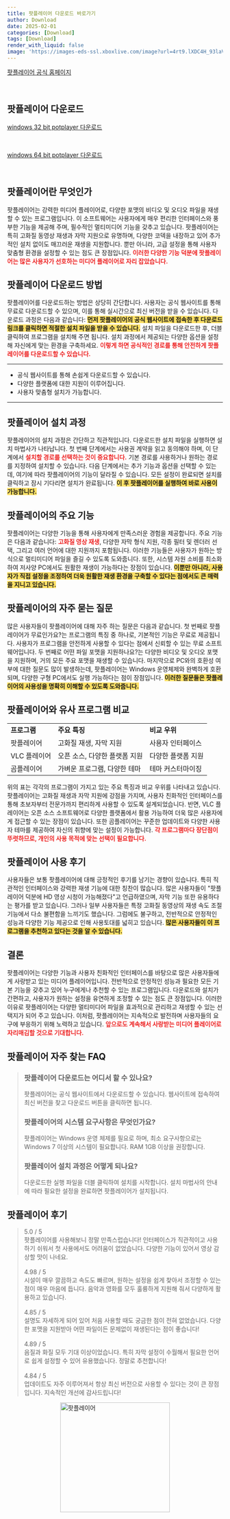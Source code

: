 ```yaml
---
title: 팟플레이어 다운로드 바로가기
author: Download
date: 2025-02-01
categories: [Download]
tags: [Download]
render_with_liquid: false
image: 'https://images-eds-ssl.xboxlive.com/image?url=4rt9.lXDC4H_93laV1_eHM0OYfiFeMI2p9MWie0CvL99U4GA1gf6_kayTt_kBblFwHwo8BW8JXlqfnYxKPmmBQqJcI.j2SjwE0yhR9mJJrA9_dGCadQ5bZMESUlonFUsPClR0DajF9Qn4liSSaaTZww5OV0zSnG8LI37lUW0Syw-&format=source&h=210'
---
```

<p><a class='click-button' title='팟플레이어' href='https://tv.kakao.com/guide/potplayer' rel='nofollow'>팟플레이어 공식 홈페이지</a></p><br>
<h2 id='팟플레이어_다운로드'>팟플레이어 다운로드</h2>
<p><a class="click-button" title="potplayer 다운로드" href="https://t1.kakaocdn.net/potplayer/PotPlayer/Version/Latest/PotPlayerSetup.exe" rel="nofollow">windows 32 bit potplayer 다운로드</a></p><br>
<p><a class="click-button" title="potplayer 다운로드" href="https://t1.kakaocdn.net/potplayer/PotPlayer/Version/Latest/PotPlayerSetup64.exe" rel="nofollow">windows 64 bit potplayer 다운로드</a></p><br>


<h2 id='팟플레이어란 무엇인가'>팟플레이어란 무엇인가</h2>

<p>팟플레이어는 강력한 미디어 플레이어로, 다양한 포맷의 비디오 및 오디오 파일을 재생할 수 있는 프로그램입니다. 이 소프트웨어는 사용자에게 매우 편리한 인터페이스와 풍부한 기능을 제공해 주며, 필수적인 멀티미디어 기능을 갖추고 있습니다. 팟플레이어는 특히 고화질 동영상 재생과 자막 지원으로 유명하며, 다양한 코덱을 내장하고 있어 추가적인 설치 없이도 매끄러운 재생을 지원합니다. 뿐만 아니라, 고급 설정을 통해 사용자 맞춤형 환경을 설정할 수 있는 점도 큰 장점입니다. <b><span style="color: #ee2323;">이러한 다양한 기능 덕분에 팟플레이어는 많은 사용자가 선호하는 미디어 플레이어로 자리 잡았습니다.</span></b></p>

<h2 id='팟플레이어 다운로드 방법'>팟플레이어 다운로드 방법</h2>

<p>팟플레이어를 다운로드하는 방법은 상당히 간단합니다. 사용자는 공식 웹사이트를 통해 무료로 다운로드할 수 있으며, 이를 통해 실시간으로 최신 버전을 받을 수 있습니다. 다운로드 과정은 다음과 같습니다: <b><span style="background-color: #ffe066;">먼저 팟플레이어의 공식 웹사이트에 접속한 후 다운로드 링크를 클릭하면 적절한 설치 파일을 받을 수 있습니다.</span></b> 설치 파일을 다운로드한 후, 더블 클릭하여 프로그램을 설치해 주면 됩니다. 설치 과정에서 제공되는 다양한 옵션을 설정해 자신에게 맞는 환경을 구축하세요. <b><span style="color: #ee2323;">이렇게 하면 공식적인 경로를 통해 안전하게 팟플레이어를 다운로드할 수 있습니다.</span></b></p>

<hr />

<ul>
    <li>공식 웹사이트를 통해 손쉽게 다운로드할 수 있습니다.</li>
    <li>다양한 플랫폼에 대한 지원이 이루어집니다.</li>
    <li>사용자 맞춤형 설치가 가능합니다.</li>
</ul>

<hr />

<h2 id='팟플레이어 설치 과정'>팟플레이어 설치 과정</h2>

<p>팟플레이어의 설치 과정은 간단하고 직관적입니다. 다운로드한 설치 파일을 실행하면 설치 마법사가 나타납니다. 첫 번째 단계에서는 사용권 계약을 읽고 동의해야 하며, 이 단계에서 <b><span style="color: #ee2323;">설치할 경로를 선택하는 것이 중요합니다.</span></b> 기본 경로를 사용하거나 원하는 경로를 지정하여 설치할 수 있습니다. 다음 단계에서는 추가 기능과 옵션을 선택할 수 있는데, 여기에 따라 팟플레이어의 기능이 달라질 수 있습니다. 모든 설정이 완료되면 설치를 클릭하고 잠시 기다리면 설치가 완료됩니다. <b><span style="background-color: #ffe066;">이 후 팟플레이어를 실행하여 바로 사용이 가능합니다.</span></b></p>

<h2 id='팟플레이어의 주요 기능'>팟플레이어의 주요 기능</h2>

<p>팟플레이어는 다양한 기능을 통해 사용자에게 만족스러운 경험을 제공합니다. 주요 기능은 다음과 같습니다: <b><span style="color: #ee2323;">고화질 영상 재생</span></b>, 다양한 자막 형식 지원, 각종 필터 및 렌더러 선택, 그리고 여러 언어에 대한 지원까지 포함됩니다. 이러한 기능들은 사용자가 원하는 방식으로 멀티미디어 파일을 즐길 수 있도록 도와줍니다. 또한, 시스템 자원 소비를 최소화하여 저사양 PC에서도 원활한 재생이 가능하다는 장점이 있습니다. <b><span style="background-color: #ffe066;">이뿐만 아니라, 사용자가 직접 설정을 조정하여 더욱 원활한 재생 환경을 구축할 수 있다는 점에서도 큰 매력을 지니고 있습니다.</span></b></p>

<h2 id='팟플레이어의 자주 묻는 질문'>팟플레이어의 자주 묻는 질문</h2>

<p>많은 사용자들이 팟플레이어에 대해 자주 하는 질문은 다음과 같습니다. 첫 번째로 팟플레이어가 무료인가요?는 프로그램의 특징 중 하나로, 기본적인 기능은 무료로 제공됩니다. 사용자가 프로그램을 안전하게 사용할 수 있다는 점에서 신뢰할 수 있는 무료 소프트웨어입니다. 두 번째로 어떤 파일 포맷을 지원하나요?는 다양한 비디오 및 오디오 포맷을 지원하며, 거의 모든 주요 포맷을 재생할 수 있습니다. 마지막으로 PC와의 호환성 여부에 대한 질문도 많이 발생하는데, 팟플레이어는 Windows 운영체제와 완벽하게 호환되며, 다양한 구형 PC에서도 실행 가능하다는 점이 장점입니다. <b><span style="background-color: #ffe066;">이러한 질문들은 팟플레이어의 사용성을 명확히 이해할 수 있도록 도와줍니다.</span></b></p>

<h2 id='팟플레이어와 유사 프로그램 비교'>팟플레이어와 유사 프로그램 비교</h2>

<table>
    <tr>
        <td><b>프로그램</b></td>
        <td><b>주요 특징</b></td>
        <td><b>비교 우위</b></td>
    </tr>
    <tr>
        <td>팟플레이어</td>
        <td>고화질 재생, 자막 지원</td>
        <td>사용자 인터페이스</td>
    </tr>
    <tr>
        <td>VLC 플레이어</td>
        <td>오픈 소스, 다양한 플랫폼 지원</td>
        <td>다양한 플랫폼 지원</td>
    </tr>
    <tr>
        <td>곰플레이어</td>
        <td>가벼운 프로그램, 다양한 테마</td>
        <td>테마 커스터마이징</td>
    </tr>
</table>

<p>위의 표는 각각의 프로그램이 가지고 있는 주요 특징과 비교 우위를 나타내고 있습니다. 팟플레이어는 고화질 재생과 자막 지원에 강점을 가지며, 사용자 친화적인 인터페이스를 통해 초보자부터 전문가까지 편리하게 사용할 수 있도록 설계되었습니다. 반면, VLC 플레이어는 오픈 소스 소프트웨어로 다양한 플랫폼에서 활용 가능하여 더욱 많은 사용자에게 접근할 수 있는 장점이 있습니다. 또한 곰플레이어는 꾸준한 업데이트와 다양한 사용자 테마를 제공하여 자신의 취향에 맞는 설정이 가능합니다. <b><span style="color: #ee2323;">각 프로그램마다 장단점이 뚜렷하므로, 개인의 사용 목적에 맞는 선택이 필요합니다.</span></b></p>

<h2 id='팟플레이어 사용 후기'>팟플레이어 사용 후기</h2>

<p>사용자들은 보통 팟플레이어에 대해 긍정적인 후기를 남기는 경향이 있습니다. 특히 직관적인 인터페이스와 강력한 재생 기능에 대한 칭찬이 많습니다. 많은 사용자들이 "팟플레이어 덕분에 HD 영상 시청이 가능해졌다"고 언급하였으며, 자막 기능 또한 유용하다는 평가를 받고 있습니다. 그러나 일부 사용자들은 특정 고화질 동영상의 재생 속도 조절 기능에서 다소 불편함을 느끼기도 했습니다. 그럼에도 불구하고, 전반적으로 안정적인 성능과 다양한 기능 제공으로 인해 사용토대를 넓히고 있습니다. <b><span style="background-color: #ffe066;">많은 사용자들이 이 프로그램을 추천하고 있다는 것을 알 수 있습니다.</span></b></p>

<h2 id='결론'>결론</h2>

<p>팟플레이어는 다양한 기능과 사용자 친화적인 인터페이스를 바탕으로 많은 사용자들에게 사랑받고 있는 미디어 플레이어입니다. 전반적으로 안정적인 성능과 필요한 모든 기본 기능을 갖추고 있어 누구에게나 추천할 수 있는 프로그램입니다. 다운로드와 설치가 간편하고, 사용자가 원하는 설정을 유연하게 조정할 수 있는 점도 큰 장점입니다. 이러한 이유로 팟플레이어는 다양한 멀티미디어 파일을 효과적으로 관리하고 재생할 수 있는 선택지가 되어 주고 있습니다. 이처럼, 팟플레이어는 지속적으로 발전하며 사용자들의 요구에 부응하기 위해 노력하고 있습니다. <b><span style="color: #ee2323;">앞으로도 계속해서 사랑받는 미디어 플레이어로 자리매김할 것으로 기대합니다.</span></b></p>


<h2 id='팟플레이어_자주_찾는_FAQ'>팟플레이어 자주 찾는 FAQ</h2>
<div itemscope="" itemtype="https://schema.org/FAQPage"> <blockquote> <div itemscope="" itemprop="mainEntity" itemtype="https://schema.org/Question"> <h3 itemprop="name">팟플레이어 다운로드는 어디서 할 수 있나요?</h3> <div itemscope="" itemprop="acceptedAnswer" itemtype="https://schema.org/Answer"> <span itemprop="text"> <p>팟플레이어는 공식 웹사이트에서 다운로드할 수 있습니다. 웹사이트에 접속하여 최신 버전을 찾고 다운로드 버튼을 클릭하면 됩니다.</p> </span> </div> </div> <div itemscope="" itemprop="mainEntity" itemtype="https://schema.org/Question"> <h3 itemprop="name">팟플레이어의 시스템 요구사항은 무엇인가요?</h3> <div itemscope="" itemprop="acceptedAnswer" itemtype="https://schema.org/Answer"> <span itemprop="text"> <p>팟플레이어는 Windows 운영 체제를 필요로 하며, 최소 요구사항으로는 Windows 7 이상의 시스템이 필요합니다. RAM 1GB 이상을 권장합니다.</p> </span> </div> </div> <div itemscope="" itemprop="mainEntity" itemtype="https://schema.org/Question"> <h3 itemprop="name">팟플레이어 설치 과정은 어떻게 되나요?</h3> <div itemscope="" itemprop="acceptedAnswer" itemtype="https://schema.org/Answer"> <span itemprop="text"> <p>다운로드한 실행 파일을 더블 클릭하여 설치를 시작합니다. 설치 마법사의 안내에 따라 필요한 설정을 완료하면 팟플레이어가 설치됩니다.</p> </span> </div> </div> </blockquote> </div>
<h2 id='팟플레이어_후기'>팟플레이어 후기</h2>
<div itemscope itemtype="https://schema.org/Product">
  <blockquote>
  <div itemprop="review" itemscope itemtype="https://schema.org/Review">
      <div itemprop="reviewRating" itemscope itemtype="https://schema.org/Rating"> <span itemprop="ratingValue">5.0</span> / <span itemprop="bestRating">5</span> </div>
      <span itemprop="reviewBody">팟플레이어를 사용해보니 정말 만족스럽습니다! 인터페이스가 직관적이고 사용하기 쉬워서 첫 사용에서도 어려움이 없었습니다. 다양한 기능이 있어서 영상 감상할 맛이 나네요.</span>
  </div>
  <br>
  <div itemprop="review" itemscope itemtype="https://schema.org/Review">
      <div itemprop="reviewRating" itemscope itemtype="https://schema.org/Rating"> <span itemprop="ratingValue">4.98</span> / <span itemprop="bestRating">5</span> </div>
      <span itemprop="reviewBody">시설이 매우 깔끔하고 속도도 빠르며, 원하는 설정을 쉽게 찾아서 조정할 수 있는 점이 매우 마음에 듭니다. 음악과 영화를 모두 훌륭하게 지원해 줘서 다양하게 활용하고 있습니다.</span>
  </div>
  <br>
  <div itemprop="review" itemscope itemtype="https://schema.org/Review">
      <div itemprop="reviewRating" itemscope itemtype="https://schema.org/Rating"> <span itemprop="ratingValue">4.85</span> / <span itemprop="bestRating">5</span> </div>
      <span itemprop="reviewBody">설명도 자세하게 되어 있어 처음 사용할 때도 궁금한 점이 전혀 없었습니다. 다양한 포맷을 지원받아 어떤 파일이든 문제없이 재생된다는 점이 좋습니다!</span>
  </div>
  <br>
  <div itemprop="review" itemscope itemtype="https://schema.org/Review">
      <div itemprop="reviewRating" itemscope itemtype="schema.org/Rating"> <span itemprop="ratingValue">4.89</span> / <span itemprop="bestRating">5</span> </div>
      <span itemprop="reviewBody">음질과 화질 모두 기대 이상이었습니다. 특히 자막 설정이 수월해서 필요한 언어로 쉽게 설정할 수 있어 유용했습니다. 정말로 추천합니다!</span>
  </div>
  <br>
  <div itemprop="review" itemscope itemtype="https://schema.org/Review">
      <div itemprop="reviewRating" itemscope itemtype="https://schema.org/Rating"> <span itemprop="ratingValue">4.84</span> / <span itemprop="bestRating">5</span> </div>
      <span itemprop="reviewBody">업데이트도 자주 이루어져서 항상 최신 버전으로 사용할 수 있다는 것이 큰 장점입니다. 지속적인 개선에 감사드립니다!</span>
  </div>
  </blockquote>
</div>
<figure class="image" style="display: flex; justify-content: center; align-items: center; margin: 0;"><img src="https://images-eds-ssl.xboxlive.com/image?url=4rt9.lXDC4H_93laV1_eHM0OYfiFeMI2p9MWie0CvL99U4GA1gf6_kayTt_kBblFwHwo8BW8JXlqfnYxKPmmBQqJcI.j2SjwE0yhR9mJJrA9_dGCadQ5bZMESUlonFUsPClR0DajF9Qn4liSSaaTZww5OV0zSnG8LI37lUW0Syw-&format=source&h=210" alt="팟플레이어" width="256" height="256" style="max-width: 100%; height: auto;"></figure>